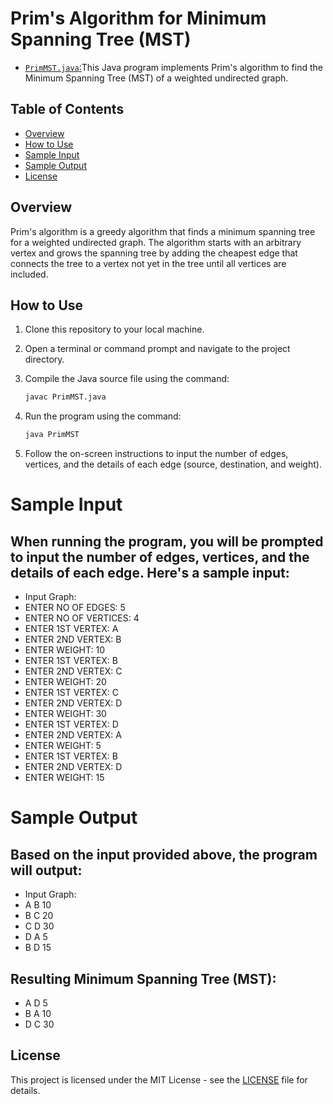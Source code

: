 # Prim's Algorithm for Minimum Spanning Tree (MST)

- [`PrimMST.java`:](https://github.com/ShrihariKasar/Java-Programs/blob/main/DSA/3.%20Graph/Assignment%20no%207/PrimMST.java)This Java program implements Prim's algorithm to find the Minimum Spanning Tree (MST) of a weighted undirected graph.

## Table of Contents

- [Overview](#overview)
- [How to Use](#how-to-use)
- [Sample Input](#sample-input)
- [Sample Output](#sample-output)
- [License](#license)

## Overview

Prim's algorithm is a greedy algorithm that finds a minimum spanning tree for a weighted undirected graph. The algorithm starts with an arbitrary vertex and grows the spanning tree by adding the cheapest edge that connects the tree to a vertex not yet in the tree until all vertices are included.

## How to Use

1. Clone this repository to your local machine.
2. Open a terminal or command prompt and navigate to the project directory.
3. Compile the Java source file using the command:

    ```bash
    javac PrimMST.java
    ```

4. Run the program using the command:

    ```bash
    java PrimMST
    ```

5. Follow the on-screen instructions to input the number of edges, vertices, and the details of each edge (source, destination, and weight).

# Sample Input

## When running the program, you will be prompted to input the number of edges, vertices, and the details of each edge. Here's a sample input:

- Input Graph:
- ENTER NO OF EDGES: 5
- ENTER NO OF VERTICES: 4
- ENTER 1ST VERTEX: A
- ENTER 2ND VERTEX: B
- ENTER WEIGHT: 10
- ENTER 1ST VERTEX: B
- ENTER 2ND VERTEX: C
- ENTER WEIGHT: 20
- ENTER 1ST VERTEX: C
- ENTER 2ND VERTEX: D
- ENTER WEIGHT: 30
- ENTER 1ST VERTEX: D
- ENTER 2ND VERTEX: A
- ENTER WEIGHT: 5
- ENTER 1ST VERTEX: B
- ENTER 2ND VERTEX: D
- ENTER WEIGHT: 15


# Sample Output

## Based on the input provided above, the program will output:

- Input Graph:
- A B 10
- B C 20
- C D 30
- D A 5
- B D 15

## Resulting Minimum Spanning Tree (MST):
- A D 5
- B A 10
- D C 30
  
## License

This project is licensed under the MIT License - see the [LICENSE](LICENSE) file for details.

